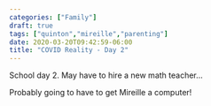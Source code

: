 ```yaml
---
categories: ["Family"]
draft: true
tags: ["quinton","mireille","parenting"]
date: 2020-03-20T09:42:59-06:00
title: "COVID Reality - Day 2"
---
```


School day 2. May have to hire a new math teacher...

Probably going to have to get Mireille a computer!